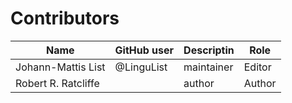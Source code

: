 # Contributors

Name               | GitHub user | Descriptin |Role
---                | ---         | --- | ---
Johann-Mattis List | @LinguList  | maintainer | Editor
Robert R. Ratcliffe | | author | Author

